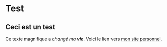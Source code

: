 # Test
## Ceci est un test
Ce texte magnifique a _changé ma **vie**_.
Voici le lien vers [mon site personnel](https://froglicking.neocities.org).